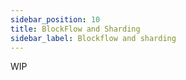 ```yaml
---
sidebar_position: 10
title: BlockFlow and Sharding
sidebar_label: Blockflow and sharding
---
```


WIP
